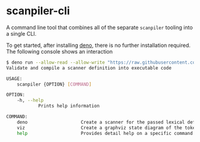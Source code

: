 # scanpiler-cli

A command line tool that combines all of the separate `scanpiler` tooling into a single CLI.

To get started, after installing [deno](https://deno.land), there is no further installation required.  The following console shows an interaction

```bash
$ deno run --allow-read --allow-write "https://raw.githubusercontent.com/littlelanguages/scanpiler-cli/main/mod.ts" help
Validate and compile a scanner definition into executable code

USAGE:
    scanpiler {OPTION} [COMMAND]

OPTION:
    -h, --help
            Prints help information

COMMAND:
    deno                    Create a scanner for the passed lexical definition in Deno Typescript
    viz                     Create a graphviz state diagram of the token NFA and DFA
    help                    Provides detail help on a specific command
```